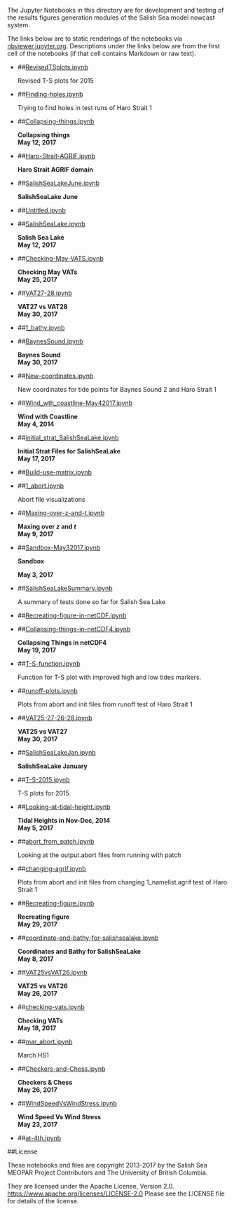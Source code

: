 The Jupyter Notebooks in this directory are for development and testing of
the results figures generation modules of the Salish Sea model nowcast system.

The links below are to static renderings of the notebooks via
[nbviewer.jupyter.org](https://nbviewer.jupyter.org/).
Descriptions under the links below are from the first cell of the notebooks
(if that cell contains Markdown or raw text).

* ##[RevisedTSplots.ipynb](https://nbviewer.jupyter.org/urls/bitbucket.org/salishsea/analysis-vicky/raw/tip/notebooks/RevisedTSplots.ipynb)  
    
    Revised T-S plots for 2015  

* ##[Finding-holes.ipynb](https://nbviewer.jupyter.org/urls/bitbucket.org/salishsea/analysis-vicky/raw/tip/notebooks/Finding-holes.ipynb)  
    
    Trying to find holes in test runs of Haro Strait 1  

* ##[Collapsing-things.ipynb](https://nbviewer.jupyter.org/urls/bitbucket.org/salishsea/analysis-vicky/raw/tip/notebooks/Collapsing-things.ipynb)  
    
    **Collapsing things**  
    **May 12, 2017**  

* ##[Haro-Strait-AGRIF.ipynb](https://nbviewer.jupyter.org/urls/bitbucket.org/salishsea/analysis-vicky/raw/tip/notebooks/Haro-Strait-AGRIF.ipynb)  
    
    **Haro Strait AGRIF domain**  

* ##[SalishSeaLakeJune.ipynb](https://nbviewer.jupyter.org/urls/bitbucket.org/salishsea/analysis-vicky/raw/tip/notebooks/SalishSeaLakeJune.ipynb)  
    
    **SalishSeaLake June**  

* ##[Untitled.ipynb](https://nbviewer.jupyter.org/urls/bitbucket.org/salishsea/analysis-vicky/raw/tip/notebooks/Untitled.ipynb)  
    
* ##[SalishSeaLake.ipynb](https://nbviewer.jupyter.org/urls/bitbucket.org/salishsea/analysis-vicky/raw/tip/notebooks/SalishSeaLake.ipynb)  
    
    **Salish Sea Lake**  
    **May 12, 2017**  

* ##[Checking-May-VATS.ipynb](https://nbviewer.jupyter.org/urls/bitbucket.org/salishsea/analysis-vicky/raw/tip/notebooks/Checking-May-VATS.ipynb)  
    
    **Checking May VATs**  
    **May 25, 2017**  

* ##[VAT27-28.ipynb](https://nbviewer.jupyter.org/urls/bitbucket.org/salishsea/analysis-vicky/raw/tip/notebooks/VAT27-28.ipynb)  
    
    **VAT27 vs VAT28**  
    **May 30, 2017**  

* ##[1_bathy.ipynb](https://nbviewer.jupyter.org/urls/bitbucket.org/salishsea/analysis-vicky/raw/tip/notebooks/1_bathy.ipynb)  
    
* ##[BaynesSound.ipynb](https://nbviewer.jupyter.org/urls/bitbucket.org/salishsea/analysis-vicky/raw/tip/notebooks/BaynesSound.ipynb)  
    
    **Baynes Sound**  
    **May 30, 2017**  

* ##[New-coordinates.ipynb](https://nbviewer.jupyter.org/urls/bitbucket.org/salishsea/analysis-vicky/raw/tip/notebooks/New-coordinates.ipynb)  
    
    New coordinates for tide points for Baynes Sound 2 and Haro Strait 1  

* ##[Wind_wth_coastline-May42017.ipynb](https://nbviewer.jupyter.org/urls/bitbucket.org/salishsea/analysis-vicky/raw/tip/notebooks/Wind_wth_coastline-May42017.ipynb)  
    
    **Wind with Coastline**  
    **May 4, 2014**  

* ##[initial_strat_SalishSeaLake.ipynb](https://nbviewer.jupyter.org/urls/bitbucket.org/salishsea/analysis-vicky/raw/tip/notebooks/initial_strat_SalishSeaLake.ipynb)  
    
    **Initial Strat Files for SalishSeaLake**  
    **May 17, 2017**  

* ##[Build-use-matrix.ipynb](https://nbviewer.jupyter.org/urls/bitbucket.org/salishsea/analysis-vicky/raw/tip/notebooks/Build-use-matrix.ipynb)  
    
* ##[1_abort.ipynb](https://nbviewer.jupyter.org/urls/bitbucket.org/salishsea/analysis-vicky/raw/tip/notebooks/1_abort.ipynb)  
    
    Abort file visualizations  

* ##[Maxing-over-z-and-t.ipynb](https://nbviewer.jupyter.org/urls/bitbucket.org/salishsea/analysis-vicky/raw/tip/notebooks/Maxing-over-z-and-t.ipynb)  
    
    **Maxing over $z$ and $t$**  
    **May 9, 2017**  

* ##[Sandbox-May32017.ipynb](https://nbviewer.jupyter.org/urls/bitbucket.org/salishsea/analysis-vicky/raw/tip/notebooks/Sandbox-May32017.ipynb)  
    
    **Sandbox**  
      
    **May 3, 2017**  
      


* ##[SalishSeaLakeSummary.ipynb](https://nbviewer.jupyter.org/urls/bitbucket.org/salishsea/analysis-vicky/raw/tip/notebooks/SalishSeaLakeSummary.ipynb)  
    
    A summary of tests done so far for Salish Sea Lake  

* ##[Recreating-figure-in-netCDF.ipynb](https://nbviewer.jupyter.org/urls/bitbucket.org/salishsea/analysis-vicky/raw/tip/notebooks/Recreating-figure-in-netCDF.ipynb)  
    
* ##[Collapsing-things-in-netCDF4.ipynb](https://nbviewer.jupyter.org/urls/bitbucket.org/salishsea/analysis-vicky/raw/tip/notebooks/Collapsing-things-in-netCDF4.ipynb)  
    
    **Collapsing Things in netCDF4**  
    **May 19, 2017**  

* ##[T-S-function.ipynb](https://nbviewer.jupyter.org/urls/bitbucket.org/salishsea/analysis-vicky/raw/tip/notebooks/T-S-function.ipynb)  
    
    Function for T-S plot with improved high and low tides markers.   

* ##[runoff-plots.ipynb](https://nbviewer.jupyter.org/urls/bitbucket.org/salishsea/analysis-vicky/raw/tip/notebooks/runoff-plots.ipynb)  
    
    Plots from abort and init files from runoff test of Haro Strait 1  

* ##[VAT25-27-26-28.ipynb](https://nbviewer.jupyter.org/urls/bitbucket.org/salishsea/analysis-vicky/raw/tip/notebooks/VAT25-27-26-28.ipynb)  
    
    **VAT25 vs VAT27**  
    **May 30, 2017**  

* ##[SalishSeaLakeJan.ipynb](https://nbviewer.jupyter.org/urls/bitbucket.org/salishsea/analysis-vicky/raw/tip/notebooks/SalishSeaLakeJan.ipynb)  
    
    **SalishSeaLake January**  

* ##[T-S-2015.ipynb](https://nbviewer.jupyter.org/urls/bitbucket.org/salishsea/analysis-vicky/raw/tip/notebooks/T-S-2015.ipynb)  
    
    T-S plots for 2015.  

* ##[Looking-at-tidal-height.ipynb](https://nbviewer.jupyter.org/urls/bitbucket.org/salishsea/analysis-vicky/raw/tip/notebooks/Looking-at-tidal-height.ipynb)  
    
    **Tidal Heights in Nov-Dec, 2014**  
    **May 5, 2017**  

* ##[abort_from_patch.ipynb](https://nbviewer.jupyter.org/urls/bitbucket.org/salishsea/analysis-vicky/raw/tip/notebooks/abort_from_patch.ipynb)  
    
    Looking at the output.abort files from running with patch  

* ##[changing-agrif.ipynb](https://nbviewer.jupyter.org/urls/bitbucket.org/salishsea/analysis-vicky/raw/tip/notebooks/changing-agrif.ipynb)  
    
    Plots from abort and init files from changing 1_namelist.agrif test of Haro Strait 1  

* ##[Recreating-figure.ipynb](https://nbviewer.jupyter.org/urls/bitbucket.org/salishsea/analysis-vicky/raw/tip/notebooks/Recreating-figure.ipynb)  
    
    **Recreating figure**  
    **May 29, 2017**  

* ##[coordinate-and-bathy-for-salishsealake.ipynb](https://nbviewer.jupyter.org/urls/bitbucket.org/salishsea/analysis-vicky/raw/tip/notebooks/coordinate-and-bathy-for-salishsealake.ipynb)  
    
    **Coordinates and Bathy for SalishSeaLake**  
    **May 8, 2017**  

* ##[VAT25vsVAT26.ipynb](https://nbviewer.jupyter.org/urls/bitbucket.org/salishsea/analysis-vicky/raw/tip/notebooks/VAT25vsVAT26.ipynb)  
    
    **VAT25 vs VAT26**  
    **May 26, 2017**  

* ##[checking-vats.ipynb](https://nbviewer.jupyter.org/urls/bitbucket.org/salishsea/analysis-vicky/raw/tip/notebooks/checking-vats.ipynb)  
    
    **Checking VATs**  
    **May 18, 2017**  

* ##[mar_abort.ipynb](https://nbviewer.jupyter.org/urls/bitbucket.org/salishsea/analysis-vicky/raw/tip/notebooks/mar_abort.ipynb)  
    
    March HS1  

* ##[Checkers-and-Chess.ipynb](https://nbviewer.jupyter.org/urls/bitbucket.org/salishsea/analysis-vicky/raw/tip/notebooks/Checkers-and-Chess.ipynb)  
    
    **Checkers & Chess**  
    **May 26, 2017**  

* ##[WindSpeedVsWindStress.ipynb](https://nbviewer.jupyter.org/urls/bitbucket.org/salishsea/analysis-vicky/raw/tip/notebooks/WindSpeedVsWindStress.ipynb)  
    
    **Wind Speed Vs Wind Stress**  
    **May 23, 2017**  

* ##[at-4th.ipynb](https://nbviewer.jupyter.org/urls/bitbucket.org/salishsea/analysis-vicky/raw/tip/notebooks/at-4th.ipynb)  
    

##License

These notebooks and files are copyright 2013-2017
by the Salish Sea MEOPAR Project Contributors
and The University of British Columbia.

They are licensed under the Apache License, Version 2.0.
https://www.apache.org/licenses/LICENSE-2.0
Please see the LICENSE file for details of the license.
